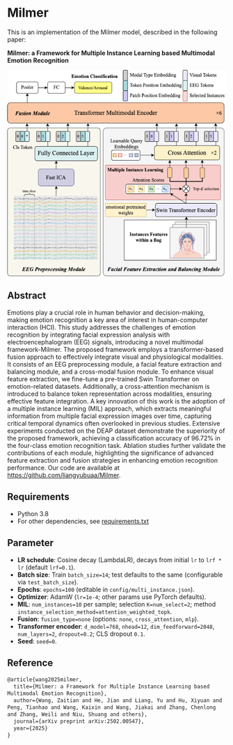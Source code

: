# Milmer

This is an implementation of the Milmer model, described in the following paper:

**Milmer: a Framework for Multiple Instance Learning based Multimodal Emotion Recognition**

![Preview](./Graphical%20Abstract.png)

## Abstract

Emotions play a crucial role in human behavior and decision-making, making emotion recognition a key area of interest in human-computer interaction (HCI). This study addresses the challenges of emotion recognition by integrating facial expression analysis with electroencephalogram (EEG) signals, introducing a novel multimodal framework-Milmer. The proposed framework employs a transformer-based fusion approach to effectively integrate visual and physiological modalities. It consists of an EEG preprocessing module, a facial feature extraction and balancing module, and a cross-modal fusion module. To enhance visual feature extraction, we fine-tune a pre-trained Swin Transformer on emotion-related datasets. Additionally, a cross-attention mechanism is introduced to balance token representation across modalities, ensuring effective feature integration. A key innovation of this work is the adoption of a multiple instance learning (MIL) approach, which extracts meaningful information from multiple facial expression images over time, capturing critical temporal dynamics often overlooked in previous studies. Extensive experiments conducted on the DEAP dataset demonstrate the superiority of the proposed framework, achieving a classification accuracy of 96.72\% in the four-class emotion recognition task. Ablation studies further validate the contributions of each module, highlighting the significance of advanced feature extraction and fusion strategies in enhancing emotion recognition performance. Our code are available at https://github.com/liangyubuaa/Milmer.

## Requirements

- Python 3.8
- For other dependencies, see [requirements.txt](./requirements.txt)

## Parameter
 - **LR schedule**: Cosine decay (LambdaLR), decays from initial `lr` to `lrf * lr` (default `lrf=0.1`).
 - **Batch size**: Train `batch_size=14`; test defaults to the same (configurable via `test_batch_size`).
 - **Epochs**: `epochs=100` (editable in `config/multi_instance.json`).
 - **Optimizer**: AdamW (`lr=1e-4`; other params use PyTorch defaults).
 - **MIL**: `num_instances=10` per sample; selection `K=num_select=2`; method `instance_selection_method=attention_weighted_topk`.
 - **Fusion**: `fusion_type=none` (options: `none`, `cross_attention`, `mlp`).
 - **Transformer encoder**: `d_model=768`, `nhead=12`, `dim_feedforward=2048`, `num_layers=2`, `dropout=0.2`; CLS dropout `0.1`.
 - **Seed**: `seed=0`.


## Reference

```
@article{wang2025milmer,
  title={Milmer: a Framework for Multiple Instance Learning based Multimodal Emotion Recognition},
  author={Wang, Zaitian and He, Jian and Liang, Yu and Hu, Xiyuan and Peng, Tianhao and Wang, Kaixin and Wang, Jiakai and Zhang, Chenlong and Zhang, Weili and Niu, Shuang and others},
  journal={arXiv preprint arXiv:2502.00547},
  year={2025}
}

